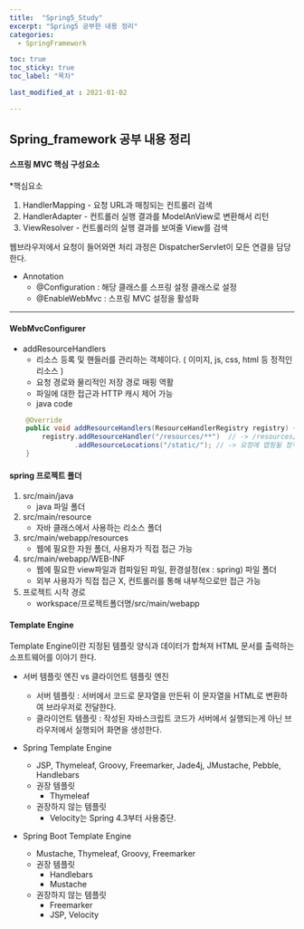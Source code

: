 ```yaml
---
title:  "Spring5_Study"
excerpt: "Spring5 공부한 내용 정리"
categories:
  - SpringFramework

toc: true
toc_sticky: true
toc_label: "목차"

last_modified_at : 2021-01-02

---
```


## Spring_framework 공부 내용 정리

#### 스프링 MVC 핵심 구성요소

*핵심요소
  1. HandlerMapping 
    - 요청 URL과 매칭되는 컨트롤러 검색
  2. HandlerAdapter
    - 컨트롤러 실행 결과를 ModelAnView로 변환해서 리턴
  3. ViewResolver
    - 컨트롤러의 실행 결과를 보여줄 View를 검색

웹브라우저에서 요청이 들어와면 처리 과정은 DispatcherServlet이 모든 연결을 담당한다.

* Annotation
    - @Configuration : 해당 클래스를 스프링 설정 클래스로 설정
    - @EnableWebMvc : 스프링 MVC 설정을 활성화
    
---    
#### WebMvcConfigurer 

* addResourceHandlers
    - 리소스 등록 및 핸들러를 관리하는 객체이다. ( 이미지, js, css, html 등 정적인 리소스 )
    - 요청 경로와 물리적인 저장 경로 매핑 역활
    - 파일에 대한 접근과 HTTP 캐시 제어 가능
    - java code

```java
	@Override
	public void addResourceHandlers(ResourceHandlerRegistry registry) { // 정적자원 처리를 위한 addResourceHandlers
		registry.addResourceHandler("/resources/**")  // -> /resources/ 이하로 오는 모든 요청을 resourceHandler에서 처리
				.addResourceLocations("/static/"); // -> 요청에 맵핑될 정적자원들의 원하는 위치 지정
	}
```

#### spring 프로젝트 폴더
1. src/main/java
    - java 파일 폴더
2. src/main/resource
    - 자바 클래스에서 사용하는 리소스 폴더
3. src/main/webapp/resources
    - 웹에 필요한 자원 폴더, 사용자가 직접 접근 가능
4. src/main/webapp/WEB-INF
    - 웹에 필요한 view파일과 컴파일된 파일, 환경설정(ex : spring)  파일 폴더
    - 외부 사용자가 직접 접근 X, 컨트롤러를 통해 내부적으로만 접근 가능
5. 프로젝트 시작 경로
    - workspace/프로젝트폴더명/src/main/webapp

#### Template Engine
Template Engine이란 지정된 템플릿 양식과 데이터가 합쳐져 HTML 문서를 출력하는 소프트웨어를 이야기 한다.

* 서버 템플릿 엔진 vs 클라이언트 템플릿 엔진
    - 서버 템플릿 : 서버에서 코드로 문자열을 만든뒤 이 문자열을 HTML로 변환하여 브라우저로 전달한다.
    - 클라이언트 템플릿 : 작성된 자바스크립트 코드가 서버에서 실행되는게 아닌 브라우저에서 실행되어 화면을 생성한다. 


* Spring Template Engine
    - JSP, Thymeleaf, Groovy, Freemarker, Jade4j, JMustache, Pebble, Handlebars
    - 권장 템플릿
        - Thymeleaf
    - 권장하지 않는 템플릿
        - Velocity는 Spring 4.3부터 사용중단.

* Spring Boot Template Engine
    - Mustache, Thymeleaf, Groovy, Freemarker
    - 권장 템플릿
        - Handlebars
        - Mustache
    - 권장하지 않는 템플릿
        - Freemarker
        - JSP, Velocity

